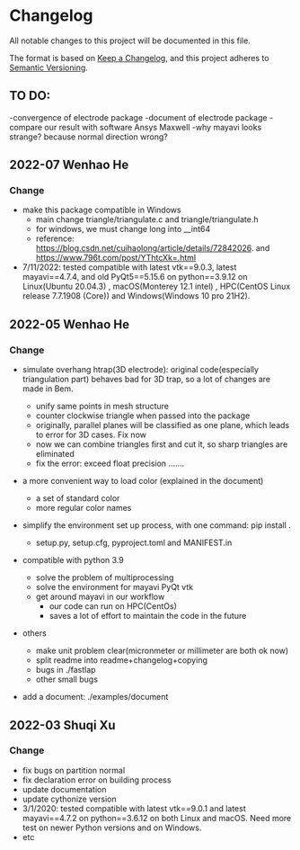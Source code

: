# Changelog
All notable changes to this project will be documented in this file.

The format is based on [Keep a Changelog](https://keepachangelog.com/en/1.0.0/),
and this project adheres to [Semantic Versioning](https://semver.org/spec/v2.0.0.html).

## TO DO:
-convergence of electrode package
-document of electrode package
-compare our result with software Ansys Maxwell
-why mayavi looks strange? because normal direction wrong?

## 2022-07 Wenhao He

### Change
- make this package compatible in Windows
    - main change triangle/triangulate.c and triangle/triangulate.h
    - for windows, we must change long into __int64
    - reference: 	https://blog.csdn.net/cuihaolong/article/details/72842026.  and   	https://www.796t.com/post/YThtcXk=.html
- 7/11/2022: tested compatible with latest vtk==9.0.3, latest mayavi==4.7.4, and old PyQt5==5.15.6 on python==3.9.12 on Linux(Ubuntu 20.04.3) , macOS(Monterey 12.1 intel) , HPC(CentOS Linux release 7.7.1908 (Core)) and Windows(Windows 10 pro 21H2).



## 2022-05 Wenhao He

### Change
- simulate overhang htrap(3D electrode): original code(especially triangulation part) behaves bad for 3D trap, so a lot of changes are made in Bem.
    - unify same points in mesh structure
    - counter clockwise triangle when passed into the package
    - originally, parallel planes will be classified as one plane, which leads to error for 3D cases. Fix now
    - now we can combine triangles first and cut it, so sharp triangles are eliminated
    - fix the error: exceed float precision .......
- a more convenient way to load color (explained in the document)
    - a set of standard color
    - more regular color names
- simplify the environment set up process, with one command: pip install .
    - setup.py, setup.cfg, pyproject.toml and MANIFEST.in
- compatible with python 3.9
    - solve the problem of multiprocessing
    - solve the environment for mayavi PyQt vtk
    - get around mayavi in our workflow
        - our code can run on HPC(CentOs)
        - saves a lot of effort to maintain the code in the future
- others
    - make unit problem clear(micronmeter or millimeter are both ok now)
    - split readme into readme+changelog+copying
    - bugs in ./fastlap
    - other small bugs

- add a document: ./examples/document

## 2022-03 Shuqi Xu

### Change
- fix bugs on partition normal
- fix declaration error on building process
- update documentation
- update cythonize version
- 3/1/2020: tested compatible with latest vtk==9.0.1 and latest mayavi==4.7.2 on python==3.6.12 on both Linux and macOS. Need more test on newer Python versions and on Windows.
- etc










